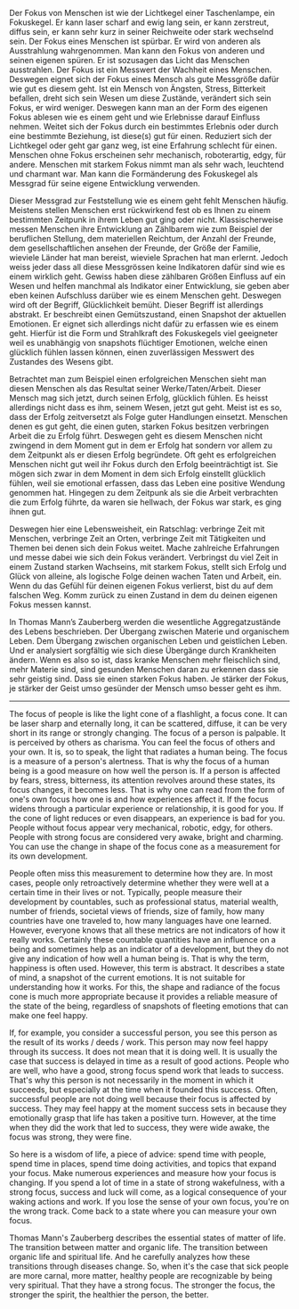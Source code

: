 Der Fokus von Menschen ist wie der Lichtkegel einer Taschenlampe, ein Fokuskegel. Er kann laser scharf and ewig lang sein, er kann zerstreut, diffus sein, er kann sehr kurz in seiner Reichweite oder stark wechselnd sein. Der Fokus eines Menschen ist spürbar. Er wird von anderen als Ausstrahlung wahrgenommen. Man kann den Fokus von anderen und seinen eigenen spüren. Er ist sozusagen das Licht das Menschen ausstrahlen. Der Fokus ist ein Messwert der Wachheit eines Menschen. Deswegen eignet sich der Fokus eines Mensch als gute Messgröße dafür wie gut es diesem geht. Ist ein Mensch von Ängsten, Stress, Bitterkeit befallen, dreht sich sein Wesen um diese Zustände, verändert sich sein Fokus, er wird weniger. Deswegen kann man an der Form des eigenen Fokus ablesen wie es einem geht und wie Erlebnisse darauf Einfluss nehmen. Weitet sich der Fokus durch ein bestimmtes Erlebnis oder durch eine bestimmte Beziehung, ist diese(s) gut für einen. Reduziert sich der Lichtkegel oder geht gar ganz weg, ist eine Erfahrung schlecht für einen. Menschen ohne Fokus erscheinen sehr mechanisch, roboterartig, edgy, für andere. Menschen mit starkem Fokus nimmt man als sehr wach, leuchtend und charmant war. Man kann die Formänderung des Fokuskegel als Messgrad für seine eigene Entwicklung verwenden.

Dieser Messgrad zur Feststellung wie es einem geht fehlt Menschen häufig. Meistens stellen Menschen erst rückwirkend fest ob es Ihnen zu einem bestimmten Zeitpunk in ihrem Leben gut ging oder nicht. Klassischerweise messen Menschen ihre Entwicklung an Zählbarem wie zum Beispiel der beruflichen Stellung, dem materiellen Reichtum, der Anzahl der Freunde, dem gesellschaftlichen ansehen der Freunde, der Größe der Familie, wieviele Länder hat man bereist, wieviele Sprachen hat man erlernt. Jedoch weiss jeder dass all diese Messgrössen keine Indikatoren dafür sind wie es einem wirklich geht. Gewiss haben diese zählbaren Größen Einfluss auf ein Wesen und helfen manchmal als Indikator einer Entwicklung, sie geben aber eben keinen Aufschluss darüber wie es einem Menschen geht. Deswegen wird oft der Begriff, Glücklichkeit bemüht. Dieser Begriff ist allerdings abstrakt. Er beschreibt einen Gemütszustand, einen Snapshot der aktuellen Emotionen. Er eignet sich allerdings nicht dafür zu erfassen wie es einem geht. Hierfür ist die Form und Strahlkraft des Fokuskegels viel geeigneter weil es unabhängig von snapshots flüchtiger Emotionen, welche einen glücklich fühlen lassen können, einen zuverlässigen Messwert des Zustandes des Wesens gibt.

Betrachtet man zum Beispiel einen erfolgreichen Menschen sieht man diesen Menschen als das Resultat seiner Werke/Taten/Arbeit. Dieser Mensch mag sich jetzt, durch seinen Erfolg, glücklich fühlen. Es heisst allerdings nicht dass es ihm, seinem Wesen, jetzt gut geht. Meist ist es so, dass der Erfolg zeitversetzt als Folge guter Handlungen einsetzt. Menschen denen es gut geht, die einen guten, starken Fokus besitzen verbringen Arbeit die zu Erfolg führt. Deswegen geht es diesem Menschen nicht zwingend in dem Moment gut in dem er Erfolg hat sondern vor allem zu dem Zeitpunkt als er diesen Erfolg begründete. Oft geht es erfolgreichen Menschen nicht gut weil ihr Fokus durch den Erfolg beeinträchtigt ist. Sie mögen sich zwar in dem Moment in dem sich Erfolg einstellt glücklich fühlen, weil sie emotional erfassen, dass das Leben eine positive Wendung genommen hat. Hingegen zu dem Zeitpunk als sie die Arbeit verbrachten die zum Erfolg führte, da waren sie hellwach, der Fokus war stark, es ging ihnen gut.

Deswegen hier eine Lebensweisheit, ein Ratschlag: verbringe Zeit mit Menschen, verbringe Zeit an Orten, verbringe Zeit mit Tätigkeiten und Themen bei denen sich dein Fokus weitet. Mache zahlreiche Erfahrungen und messe dabei wie sich dein Fokus verändert. Verbringst du viel Zeit in einem Zustand starken Wachseins, mit starkem Fokus, stellt sich Erfolg und Glück von alleine, als logische Folge deinen wachen Taten und Arbeit, ein. Wenn du das Gefühl für deinen eigenen Fokus verlierst, bist du auf dem falschen Weg. Komm zurück zu einen Zustand in dem du deinen eigenen Fokus messen kannst.

In Thomas Mann’s Zauberberg werden die wesentliche Aggregatzustände des Lebens beschrieben. Der Übergang zwischen Materie und organischem Leben. Dem Übergang zwischen organischen Leben und geistlichen Leben. Und er analysiert sorgfältig wie sich diese Übergänge durch Krankheiten ändern. Wenn es also so ist, dass kranke Menschen mehr fleischlich sind, mehr Materie sind, sind gesunden Menschen daran zu erkennen dass sie sehr geistig sind. Dass sie einen starken Fokus haben. Je stärker der Fokus, je stärker der Geist umso gesünder der Mensch umso besser geht es ihm.

-------------------

The focus of people is like the light cone of a flashlight, a focus cone. It can be laser sharp and eternally long, it can be scattered, diffuse, it can be very short in its range or strongly changing. The focus of a person is palpable. It is perceived by others as charisma. You can feel the focus of others and your own. It is, so to speak, the light that radiates a human being. The focus is a measure of a person's alertness. That is why the focus of a human being is a good measure on how well the person is. If a person is affected by fears, stress, bitterness, its attention revolves around these states, its focus changes, it becomes less. That is why one can read from the form of one's own focus how one is and how experiences affect it. If the focus widens through a particular experience or relationship, it is good for you. If the cone of light reduces or even disappears, an experience is bad for you. People without focus appear very mechanical, robotic, edgy, for others. People with strong focus are considered very awake, bright and charming. You can use the change in shape of the focus cone as a measurement for its own development.

People often miss this measurement to determine how they are. In most cases, people only retroactively determine whether they were well at a certain time in their lives or not. Typically, people measure their development by countables, such as professional status, material wealth, number of friends, societal views of friends, size of family, how many countries have one traveled to, how many languages have one learned. However, everyone knows that all these metrics are not indicators of how it really works. Certainly these countable quantities have an influence on a being and sometimes help as an indicator of a development, but they do not give any indication of how well a human being is. That is why the term, happiness is often used. However, this term is abstract. It describes a state of mind, a snapshot of the current emotions. It is not suitable for understanding how it works. For this, the shape and radiance of the focus cone is much more appropriate because it provides a reliable measure of the state of the being, regardless of snapshots of fleeting emotions that can make one feel happy.

If, for example, you consider a successful person, you see this person as the result of its works / deeds / work. This person may now feel happy through its success. It does not mean that it is doing well. It is usually the case that success is delayed in time as a result of good actions. People who are well, who have a good, strong focus spend work that leads to success. That's why this person is not necessarily in the moment in which it succeeds, but especially at the time when it founded this success. Often, successful people are not doing well because their focus is affected by success. They may feel happy at the moment success sets in because they emotionally grasp that life has taken a positive turn. However, at the time when they did the work that led to success, they were wide awake, the focus was strong, they were fine.

So here is a wisdom of life, a piece of advice: spend time with people, spend time in places, spend time doing activities, and topics that expand your focus. Make numerous experiences and measure how your focus is changing. If you spend a lot of time in a state of strong wakefulness, with a strong focus, success and luck will come, as a logical consequence of your waking actions and work. If you lose the sense of your own focus, you're on the wrong track. Come back to a state where you can measure your own focus.

Thomas Mann's Zauberberg describes the essential states of matter of life. The transition between matter and organic life. The transition between organic life and spiritual life. And he carefully analyzes how these transitions through diseases change. So, when it's the case that sick people are more carnal, more matter, healthy people are recognizable by being very spiritual. That they have a strong focus. The stronger the focus, the stronger the spirit, the healthier the person, the better.

